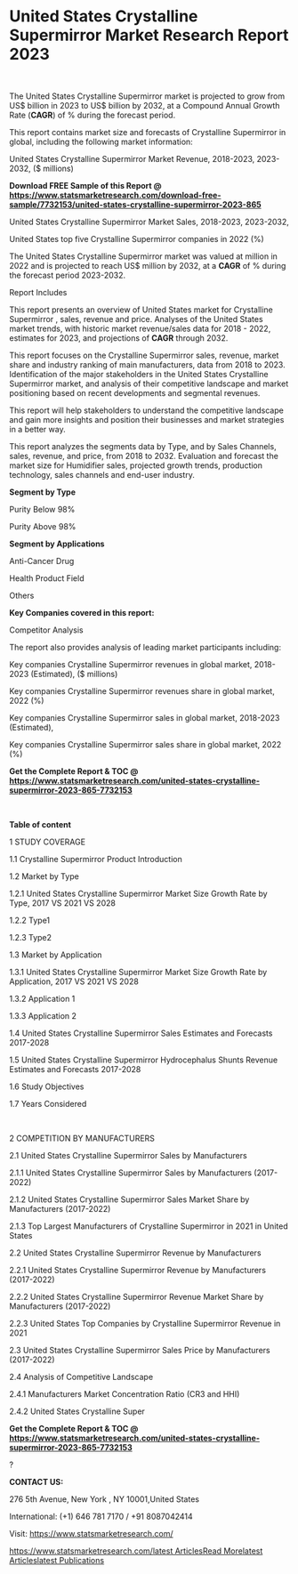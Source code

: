 <h1>United States Crystalline Supermirror Market Research Report 2023</h1><br/><p>The United States Crystalline Supermirror market is projected to grow from US$ billion in 2023 to US$ billion by 2032, at a Compound Annual Growth Rate (<strong>CAGR</strong>) of % during the forecast period.</p>
 
 
 
 <p>This report contains market size and forecasts of Crystalline Supermirror in global, including the following market information:</p>
 
 
 
 <p>United States Crystalline Supermirror Market Revenue, 2018-2023, 2023-2032, ($ millions)</p>
 
 
 
 <p><strong>Download FREE Sample of this Report @ <a href="https://www.statsmarketresearch.com/download-free-sample/7732153/united-states-crystalline-supermirror-2023-865">https://www.statsmarketresearch.com/download-free-sample/7732153/united-states-crystalline-supermirror-2023-865</a></strong></p>
 
 
 
 <p>United States Crystalline Supermirror Market Sales, 2018-2023, 2023-2032,</p>
 
 
 
 <p>United States top five Crystalline Supermirror companies in 2022 (%)</p>
 
 
 
 <p>The United States Crystalline Supermirror market was valued at million in 2022 and is projected to reach US$ million by 2032, at a <strong>CAGR</strong> of % during the forecast period 2023-2032.</p>
 
 
 
 <p>Report Includes</p>
 
 
 
 <p>This report presents an overview of United States market for Crystalline Supermirror , sales, revenue and price. Analyses of the United States market trends, with historic market revenue/sales data for 2018 - 2022, estimates for 2023, and projections of <strong>CAGR</strong> through 2032.</p>
 
 
 
 <p>This report focuses on the Crystalline Supermirror sales, revenue, market share and industry ranking of main manufacturers, data from 2018 to 2023. Identification of the major stakeholders in the United States Crystalline Supermirror market, and analysis of their competitive landscape and market positioning based on recent developments and segmental revenues.</p>
 
 
 
 <p>This report will help stakeholders to understand the competitive landscape and gain more insights and position their businesses and market strategies in a better way.</p>
 
 
 
 <p>This report analyzes the segments data by Type, and by Sales Channels, sales, revenue, and price, from 2018 to 2032. Evaluation and forecast the market size for Humidifier sales, projected growth trends, production technology, sales channels and end-user industry.</p>
 
 
 
 <p><strong>Segment by Type</strong></p>
 
 
 
 <p>Purity Below 98%</p>
 
 
 
 <p>Purity Above 98%</p>
 
 
 
 <p><strong>Segment <strong><strong>by Applications</strong></strong></strong></p>
 
 
 
 <p>Anti-Cancer Drug</p>
 
 
 
 <p>Health Product Field</p>
 
 
 
 <p>Others</p>
 
 
 
 <p><strong>Key Companies covered in this report:</strong></p>
 
 
 
 <p>Competitor Analysis</p>
 
 
 
 <p>The report also provides analysis of leading market participants including:</p>
 
 
 
 <p>Key companies Crystalline Supermirror revenues in global market, 2018-2023 (Estimated), ($ millions)</p>
 
 
 
 <p>Key companies Crystalline Supermirror revenues share in global market, 2022 (%)</p>
 
 
 
 <p>Key companies Crystalline Supermirror sales in global market, 2018-2023 (Estimated),</p>
 
 
 
 <p>Key companies Crystalline Supermirror sales share in global market, 2022 (%)</p>
 
 
 
 <div><b>Get the Complete Report & TOC @ <a href="https://www.statsmarketresearch.com/united-states-crystalline-supermirror-2023-865-7732153">https://www.statsmarketresearch.com/united-states-crystalline-supermirror-2023-865-7732153</a></b></div>
 
 
 
 <p><br />
 
 <b>Table of content</b></p>
 
 
 
 <p>1 STUDY COVERAGE<br />
 
 1.1 Crystalline Supermirror Product Introduction<br />
 
 1.2 Market by Type<br />
 
 1.2.1 United States Crystalline Supermirror Market Size Growth Rate by Type, 2017 VS 2021 VS 2028<br />
 
 1.2.2 Type1<br />
 
 1.2.3 Type2<br />
 
 1.3 Market by Application<br />
 
 1.3.1 United States Crystalline Supermirror Market Size Growth Rate by Application, 2017 VS 2021 VS 2028<br />
 
 1.3.2 Application 1<br />
 
 1.3.3 Application 2<br />
 
 1.4 United States Crystalline Supermirror Sales Estimates and Forecasts 2017-2028<br />
 
 1.5 United States Crystalline Supermirror Hydrocephalus Shunts Revenue Estimates and Forecasts 2017-2028<br />
 
 1.6 Study Objectives<br />
 
 1.7 Years Considered<br />
 
 <br />
 
 2 COMPETITION BY MANUFACTURERS<br />
 
 2.1 United States Crystalline Supermirror Sales by Manufacturers<br />
 
 2.1.1 United States Crystalline Supermirror Sales by Manufacturers (2017-2022)<br />
 
 2.1.2 United States Crystalline Supermirror Sales Market Share by Manufacturers (2017-2022)<br />
 
 2.1.3 Top Largest Manufacturers of Crystalline Supermirror in 2021 in United States<br />
 
 2.2 United States Crystalline Supermirror Revenue by Manufacturers<br />
 
 2.2.1 United States Crystalline Supermirror Revenue by Manufacturers (2017-2022)<br />
 
 2.2.2 United States Crystalline Supermirror Revenue Market Share by Manufacturers (2017-2022)<br />
 
 2.2.3 United States Top Companies by Crystalline Supermirror Revenue in 2021<br />
 
 2.3 United States Crystalline Supermirror Sales Price by Manufacturers (2017-2022)<br />
 
 2.4 Analysis of Competitive Landscape<br />
 
 2.4.1 Manufacturers Market Concentration Ratio (CR3 and HHI)<br />
 
 2.4.2 United States Crystalline Super</p>
 
 
 
 <div><b>Get the Complete Report & TOC @ <a href="https://www.statsmarketresearch.com/united-states-crystalline-supermirror-2023-865-7732153">https://www.statsmarketresearch.com/united-states-crystalline-supermirror-2023-865-7732153</a></b></div>
 
 
 
 <p>? </p>
 
 
 
 <p><b>CONTACT US:</b><br />
 
 276 5th Avenue, New York , NY 10001,United States<br />
 
 International: (+1) 646 781 7170 / +91 8087042414<br />
 
 Visit: <a href="https://www.statsmarketresearch.com/">https://www.statsmarketresearch.com/</a><br />
 
 <a href="https://gyeongbokgung.com">https://www.statsmarketresearch.com/</a><a href="https://hallyeomaritime.com">latest Articles</a><a href="https://jingwansa.com">Read More</a><a href="https://nguoiviet.jp/">latest Articles</a><a href="https://www.intelmarketresearch.com/">latest Publications</a></p>